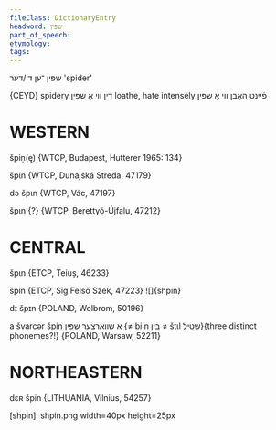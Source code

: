 ```yaml
---
fileClass: DictionaryEntry
headword: שפּין
part_of_speech: 
etymology: 
tags: 
---
```

שפּין
־ען
די/דער
'spider'

{CEYD}
spidery דין ווי אַ שפּין
loathe, hate intensely פֿײַנט האָבן ווי אַ שפּין

WESTERN
========

špiṇ(ę) {WTCP, Budapest, Hutterer 1965: 134}

špɩn {WTCP, Dunajská Streda, 47179}

də špɩn {WTCP, Vác, 47197}

špɩn {?} {WTCP, Berettyó-Újfalu, 47212}

CENTRAL
========

špɩn {ETCP, Teiuș, 46233}

špin {ETCP, Sîg Felső Szek, 47223}
![]{shpin}

dɪ špɪn {POLAND, Wolbrom, 50196}

a švarcər špin אַ שוואַרצער שפּין {≠  biˑn בין ≠ štɩl שטיל}{three distinct phonemes?!} {POLAND, Warsaw, 52211}

NORTHEASTERN
==============

dɛʀ špin {LITHUANIA, Vilnius, 54257}

[shpin]: shpin.png width=40px height=25px